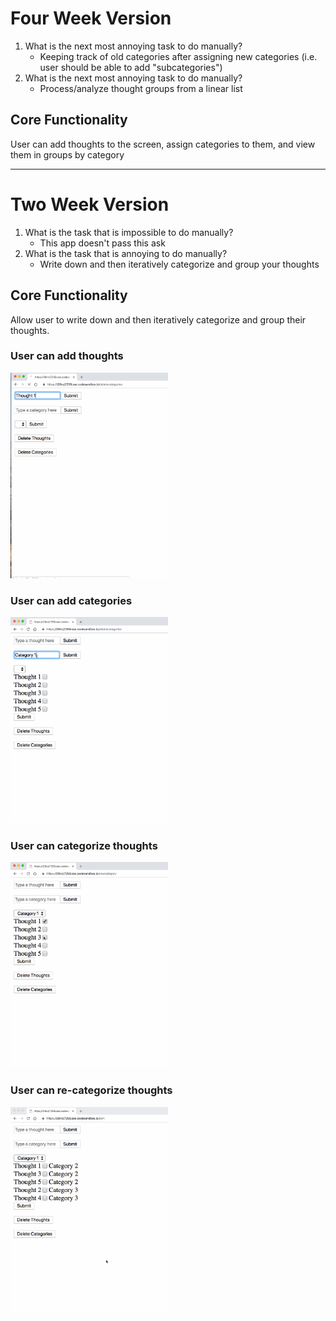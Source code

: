# Four Week Version
1. What is the next most annoying task to do manually?
    - Keeping track of old categories after assigning new categories (i.e. user should be able to add "subcategories")
2. What is the next most annoying task to do manually?
    - Process/analyze thought groups from a linear list
## Core Functionality
User can add thoughts to the screen, assign categories to them, and view them in groups by category

<hr>

# Two Week Version

1. What is the task that is impossible to do manually?
    - This app doesn't pass this ask
2. What is the task that is annoying to do manually?
    - Write down and then iteratively categorize and group your thoughts

## Core Functionality

Allow user to write down and then iteratively categorize and group their thoughts.

### User can add thoughts
<img src="20190117B.gif" width="50%">

### User can add categories
<img src="20190117C.gif" width="50%">

### User can categorize thoughts
<img src="20190117D.gif" width="50%">

### User can re-categorize thoughts
<img src="20190117E.gif" width="50%">
